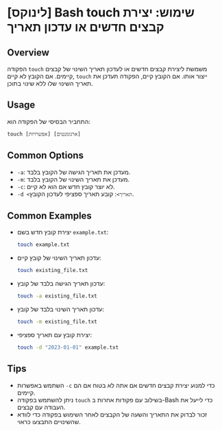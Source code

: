 # [לינוקס] Bash touch שימוש: יצירת קבצים חדשים או עדכון תאריך

## Overview
הפקודה `touch` משמשת ליצירת קבצים חדשים או לעדכון תאריך השינוי של קבצים קיימים. אם הקובץ לא קיים, `touch` ייצור אותו. אם הקובץ קיים, הפקודה תעדכן את תאריך השינוי שלו ללא שינוי בתוכן.

## Usage
התחביר הבסיסי של הפקודה הוא:
```
touch [אפשרויות] [ארגומנטים]
```

## Common Options
- `-a`: מעדכן את תאריך הגישה של הקובץ בלבד.
- `-m`: מעדכן את תאריך השינוי של הקובץ בלבד.
- `-c`: לא יוצר קובץ חדש אם הוא לא קיים.
- `-d <תאריך>`: קובע תאריך ספציפי לעדכון הקובץ.

## Common Examples
- יצירת קובץ חדש בשם `example.txt`:
  ```bash
  touch example.txt
  ```

- עדכון תאריך השינוי של קובץ קיים:
  ```bash
  touch existing_file.txt
  ```

- עדכון תאריך הגישה בלבד של קובץ:
  ```bash
  touch -a existing_file.txt
  ```

- עדכון תאריך השינוי בלבד של קובץ:
  ```bash
  touch -m existing_file.txt
  ```

- יצירת קובץ עם תאריך ספציפי:
  ```bash
  touch -d "2023-01-01" example.txt
  ```

## Tips
- השתמש באפשרות `-c` כדי למנוע יצירת קבצים חדשים אם אתה לא בטוח אם הם קיימים.
- ניתן להשתמש בפקודה `touch` בשילוב עם פקודות אחרות ב-Bash כדי לייעל את העבודה עם קבצים.
- זכור לבדוק את התאריך והשעה של הקבצים לאחר השימוש בפקודה כדי לוודא שהשינויים התבצעו כראוי.